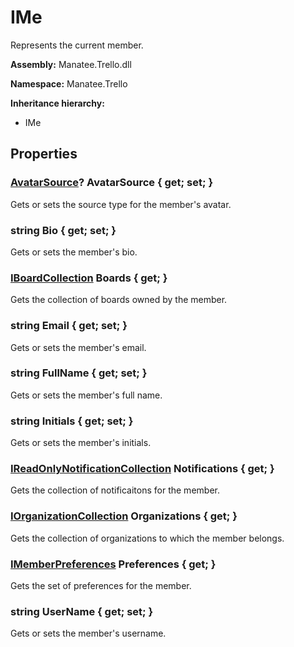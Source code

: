 # IMe

Represents the current member.

**Assembly:** Manatee.Trello.dll

**Namespace:** Manatee.Trello

**Inheritance hierarchy:**

- IMe

## Properties

### [AvatarSource](AvatarSource#avatarsource)? AvatarSource { get; set; }

Gets or sets the source type for the member&#39;s avatar.

### string Bio { get; set; }

Gets or sets the member&#39;s bio.

### [IBoardCollection](IBoardCollection#iboardcollection) Boards { get; }

Gets the collection of boards owned by the member.

### string Email { get; set; }

Gets or sets the member&#39;s email.

### string FullName { get; set; }

Gets or sets the member&#39;s full name.

### string Initials { get; set; }

Gets or sets the member&#39;s initials.

### [IReadOnlyNotificationCollection](IReadOnlyNotificationCollection#ireadonlynotificationcollection) Notifications { get; }

Gets the collection of notificaitons for the member.

### [IOrganizationCollection](IOrganizationCollection#iorganizationcollection) Organizations { get; }

Gets the collection of organizations to which the member belongs.

### [IMemberPreferences](IMemberPreferences#imemberpreferences) Preferences { get; }

Gets the set of preferences for the member.

### string UserName { get; set; }

Gets or sets the member&#39;s username.

